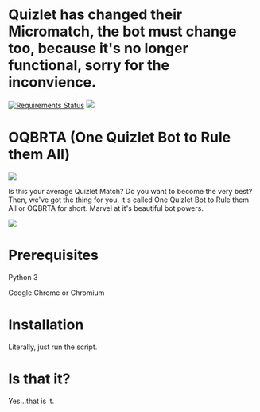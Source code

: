 # Quizlet has changed their Micromatch, the bot must change too, because it's no longer functional, sorry for the inconvience.
[![Requirements Status](https://requires.io/github/AtomicCoding/Quizlet-Bot/requirements.svg?tag=3.6)](https://requires.io/github/AtomicCoding/Quizlet-Bot/requirements/?tag=3.6)
![](https://travis-ci.org/AtomicCoding/Quizlet-Bot.svg?branch=master)
# OQBRTA (One Quizlet Bot to Rule them All)
![](http://i.imgur.com/Hx4O16u.gif)

Is this your average Quizlet Match? Do you want to become the very best? Then, we've got the thing for you, it's called One Quizlet Bot to Rule them All or OQBRTA for short. Marvel at it's beautiful bot powers.

![](http://i.imgur.com/FPI6qtY.gif)
# Prerequisites
Python 3

Google Chrome or Chromium
# Installation
Literally, just run the script.
# Is that it?
Yes...that is it.
